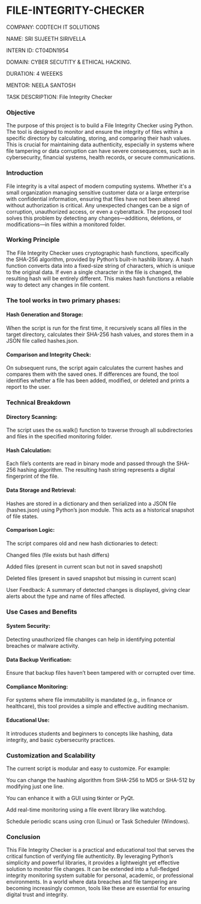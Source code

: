 # FILE-INTEGRITY-CHECKER

COMPANY: CODTECH IT SOLUTIONS

NAME: SRI SUJEETH SIRIVELLA

INTERN ID: CT04DN1954

DOMAIN: CYBER SECUTITY & ETHICAL HACKING.

DURATION: 4 WEEEKS

MENTOR: NEELA SANTOSH

TASK DESCRIPTION: File Integrity Checker


### Objective


The purpose of this project is to build a File Integrity Checker using Python. The tool is designed to monitor and ensure the integrity of files within a specific directory by calculating, storing, and comparing their hash values. This is crucial for maintaining data authenticity, especially in systems where file tampering or data corruption can have severe consequences, such as in cybersecurity, financial systems, health records, or secure communications.


### Introduction


File integrity is a vital aspect of modern computing systems. Whether it's a small organization managing sensitive customer data or a large enterprise with confidential information, ensuring that files have not been altered without authorization is critical. Any unexpected changes can be a sign of corruption, unauthorized access, or even a cyberattack. The proposed tool solves this problem by detecting any changes—additions, deletions, or modifications—in files within a monitored folder.


### Working Principle


The File Integrity Checker uses cryptographic hash functions, specifically the SHA-256 algorithm, provided by Python’s built-in hashlib library. A hash function converts data into a fixed-size string of characters, which is unique to the original data. If even a single character in the file is changed, the resulting hash will be entirely different. This makes hash functions a reliable way to detect any changes in file content.

### The tool works in two primary phases:

#### Hash Generation and Storage:

When the script is run for the first time, it recursively scans all files in the target directory, calculates their SHA-256 hash values, and stores them in a JSON file called hashes.json.

#### Comparison and Integrity Check:

On subsequent runs, the script again calculates the current hashes and compares them with the saved ones. If differences are found, the tool identifies whether a file has been added, modified, or deleted and prints a report to the user.

### Technical Breakdown


#### Directory Scanning:

The script uses the os.walk() function to traverse through all subdirectories and files in the specified monitoring folder.

#### Hash Calculation:

Each file’s contents are read in binary mode and passed through the SHA-256 hashing algorithm. The resulting hash string represents a digital fingerprint of the file.

#### Data Storage and Retrieval:
Hashes are stored in a dictionary and then serialized into a JSON file (hashes.json) using Python’s json module. This acts as a historical snapshot of file states.

#### Comparison Logic:
The script compares old and new hash dictionaries to detect:

Changed files (file exists but hash differs)

Added files (present in current scan but not in saved snapshot)

Deleted files (present in saved snapshot but missing in current scan)

User Feedback:
A summary of detected changes is displayed, giving clear alerts about the type and name of files affected.

### Use Cases and Benefits


#### System Security:
Detecting unauthorized file changes can help in identifying potential breaches or malware activity.

#### Data Backup Verification:
Ensure that backup files haven’t been tampered with or corrupted over time.

#### Compliance Monitoring:
For systems where file immutability is mandated (e.g., in finance or healthcare), this tool provides a simple and effective auditing mechanism.

#### Educational Use:
It introduces students and beginners to concepts like hashing, data integrity, and basic cybersecurity practices.

### Customization and Scalability


The current script is modular and easy to customize. For example:

You can change the hashing algorithm from SHA-256 to MD5 or SHA-512 by modifying just one line.

You can enhance it with a GUI using tkinter or PyQt.

Add real-time monitoring using a file event library like watchdog.

Schedule periodic scans using cron (Linux) or Task Scheduler (Windows).

### Conclusion

This File Integrity Checker is a practical and educational tool that serves the critical function of verifying file authenticity. By leveraging Python’s simplicity and powerful libraries, it provides a lightweight yet effective solution to monitor file changes. It can be extended into a full-fledged integrity monitoring system suitable for personal, academic, or professional environments. In a world where data breaches and file tampering are becoming increasingly common, tools like these are essential for ensuring digital trust and integrity.

